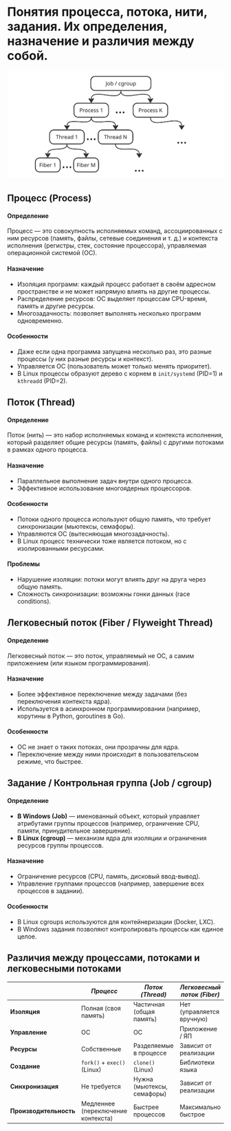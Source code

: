 # Понятия процесса, потока, нити, задания. Их определения, назначение и различия между собой.
![](../img/Pasted%20image%2020250622132213.png)
## Процесс (Process) 
#### Определение
Процесс — это совокупность исполняемых команд, ассоциированных с ним ресурсов (память, файлы, сетевые соединения и т. д.) и контекста исполнения (регистры, стек, состояние процессора), управляемая операционной системой (ОС).  
#### Назначение 
- Изоляция программ: каждый процесс работает в своём адресном пространстве и не может напрямую влиять на другие процессы.  
- Распределение ресурсов: ОС выделяет процессам CPU-время, память и другие ресурсы.  
- Многозадачность: позволяет выполнять несколько программ одновременно.  
#### Особенности
- Даже если одна программа запущена несколько раз, это разные процессы (у них разные ресурсы и контекст).  
- Управляется ОС (пользователь может только менять приоритет).  
- В Linux процессы образуют дерево с корнем в `init/systemd` (PID=1) и `kthreadd` (PID=2).  
## Поток (Thread) 
#### Определение 
Поток (нить) — это набор исполняемых команд и контекста исполнения, который разделяет общие ресурсы (память, файлы) с другими потоками в рамках одного процесса.  
#### Назначение 
- Параллельное выполнение задач внутри одного процесса.  
- Эффективное использование многоядерных процессоров.  
#### Особенности
- Потоки одного процесса используют общую память, что требует синхронизации (мьютексы, семафоры).  
- Управляются ОС (вытесняющая многозадачность).  
- В Linux процесс технически тоже является потоком, но с изолированными ресурсами.  
#### Проблемы
- Нарушение изоляции: потоки могут влиять друг на друга через общую память.  
- Сложность синхронизации: возможны гонки данных (race conditions).  
## Легковесный поток (Fiber / Flyweight Thread)
#### Определение
Легковесный поток — это поток, управляемый не ОС, а самим приложением (или языком программирования).  
#### Назначение  
- Более эффективное переключение между задачами (без переключения контекста ядра).  
- Используется в асинхронном программировании (например, корутины в Python, goroutines в Go).  
#### Особенности
- ОС не знает о таких потоках, они прозрачны для ядра.  
- Переключение между ними происходит в пользовательском режиме, что быстрее.  
## Задание / Контрольная группа (Job / cgroup)
#### Определение
- **В Windows (Job)** — именованный объект, который управляет атрибутами группы процессов (например, ограничение CPU, памяти, принудительное завершение).  
- **В Linux (cgroup)** — механизм ядра для изоляции и ограничения ресурсов группы процессов.  
#### Назначение 
- Ограничение ресурсов (CPU, память, дисковый ввод-вывод).  
- Управление группами процессов (например, завершение всех процессов в задании).
#### Особенности 
- В Linux cgroups используются для контейнеризации (Docker, LXC).  
- В Windows задания позволяют контролировать процессы как единое целое.  
## Различия между процессами, потоками и легковесными потоками

|                        | *Процесс*                            | *Поток (Thread)*             | *Легковесный поток (Fiber)* |
| ---------------------- | ---------------------------------- | -------------------------- | ------------------------- |
| **Изоляция**           | Полная (своя память)               | Частичная (общая память)   | Нет (управляется вручную) |
| **Управление**         | ОС                                 | ОС                         | Приложение / ЯП           |
| **Ресурсы**            | Собственные                        | Разделяемые в процессе     | Зависит от реализации     |
| **Создание**           | `fork()` + `exec()` (Linux)        | `clone()` (Linux)          | Библиотеки языка          |
| **Синхронизация**      | Не требуется                       | Нужна (мьютексы, семафоры) | Зависит от реализации     |
| **Производительность** | Медленнее (переключение контекста) | Быстрее процессов          | Максимально быстрое       |
